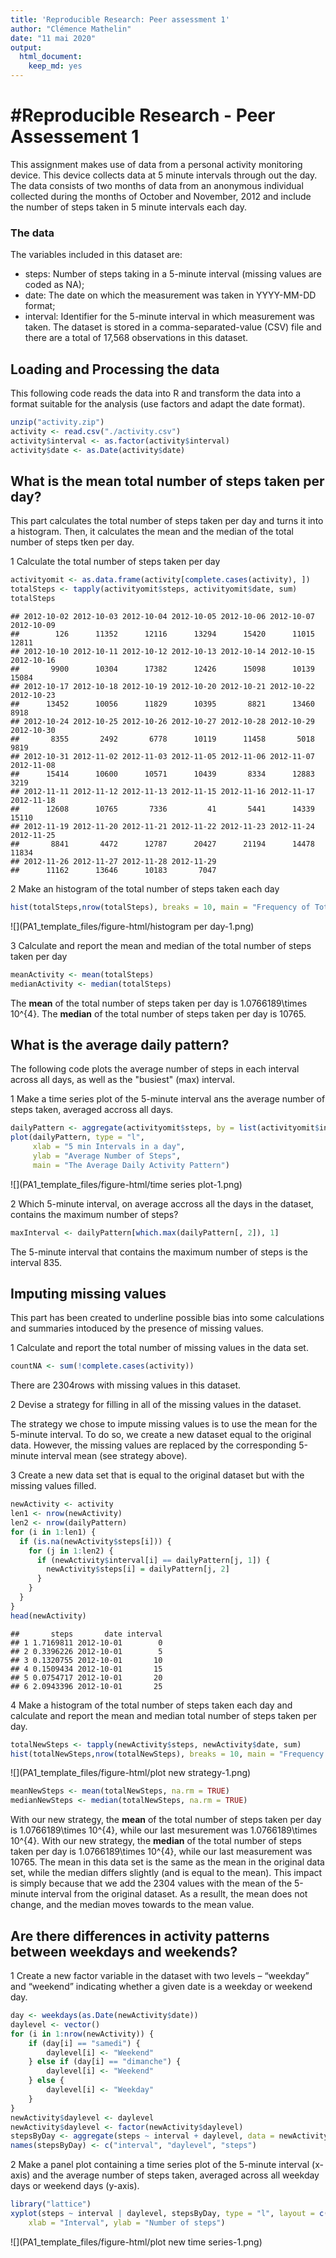 ```yaml
---
title: 'Reproducible Research: Peer assessment 1'
author: "Clémence Mathelin"
date: "11 mai 2020"
output: 
  html_document: 
    keep_md: yes
---
```




#Reproducible Research - Peer Assessement 1
==========================================
This assignment makes use of data from a personal activity monitoring device. This device collects data at 5 minute intervals through out the day. The data consists of two months of data from an anonymous individual collected during the months of October
and November, 2012 and include the number of steps taken in 5 minute intervals each day.

### The data
The variables included in this dataset are:

- steps: Number of steps taking in a 5-minute interval (missing values are coded as NA);
- date: The date on which the measurement was taken in YYYY-MM-DD format;
- interval: Identifier for the 5-minute interval in which measurement was taken.
The dataset is stored in a comma-separated-value (CSV) file and there are a total of 17,568 observations in this dataset.




## Loading and Processing the data
This following code reads the data into R and transform the data into a format suitable for the analysis (use factors and adapt the date format).


```r
unzip("activity.zip")
activity <- read.csv("./activity.csv")
activity$interval <- as.factor(activity$interval)
activity$date <- as.Date(activity$date)
```


## What is the mean total number of steps taken per day?
This part calculates the total number of steps taken per day and turns it into a histogram. Then, it calculates the mean and the median of the total number of steps tken per day.

1 Calculate the total number of steps taken per day

```r
activityomit <- as.data.frame(activity[complete.cases(activity), ])
totalSteps <- tapply(activityomit$steps, activityomit$date, sum)
totalSteps
```

```
## 2012-10-02 2012-10-03 2012-10-04 2012-10-05 2012-10-06 2012-10-07 2012-10-09 
##        126      11352      12116      13294      15420      11015      12811 
## 2012-10-10 2012-10-11 2012-10-12 2012-10-13 2012-10-14 2012-10-15 2012-10-16 
##       9900      10304      17382      12426      15098      10139      15084 
## 2012-10-17 2012-10-18 2012-10-19 2012-10-20 2012-10-21 2012-10-22 2012-10-23 
##      13452      10056      11829      10395       8821      13460       8918 
## 2012-10-24 2012-10-25 2012-10-26 2012-10-27 2012-10-28 2012-10-29 2012-10-30 
##       8355       2492       6778      10119      11458       5018       9819 
## 2012-10-31 2012-11-02 2012-11-03 2012-11-05 2012-11-06 2012-11-07 2012-11-08 
##      15414      10600      10571      10439       8334      12883       3219 
## 2012-11-11 2012-11-12 2012-11-13 2012-11-15 2012-11-16 2012-11-17 2012-11-18 
##      12608      10765       7336         41       5441      14339      15110 
## 2012-11-19 2012-11-20 2012-11-21 2012-11-22 2012-11-23 2012-11-24 2012-11-25 
##       8841       4472      12787      20427      21194      14478      11834 
## 2012-11-26 2012-11-27 2012-11-28 2012-11-29 
##      11162      13646      10183       7047
```

2 Make an histogram of the total number of steps taken each day

```r
hist(totalSteps,nrow(totalSteps), breaks = 10, main = "Frequency of Total Steps per Day")
```

![](PA1_template_files/figure-html/histogram per day-1.png)<!-- -->

3 Calculate and report the mean and median of the total number of steps taken per day

```r
meanActivity <- mean(totalSteps)
medianActivity <- median(totalSteps)
```

The **mean** of the total number of steps taken per day is 1.0766189\times 10^{4}.
The **median** of the total number of steps taken per day is 10765.



## What is the average daily pattern?
The following code plots the average number of steps in each interval across all days, as well as the "busiest" (max) interval.

1 Make a time series plot of the 5-minute interval ans the average number of steps taken, averaged accross all days.

```r
dailyPattern <- aggregate(activityomit$steps, by = list(activityomit$interval), FUN = mean)
plot(dailyPattern, type = "l", 
     xlab = "5 min Intervals in a day", 
     ylab = "Average Number of Steps", 
     main = "The Average Daily Activity Pattern")
```

![](PA1_template_files/figure-html/time series plot-1.png)<!-- -->

2 Which 5-minute interval, on average accross all the days in the dataset, contains the maximum number of steps?

```r
maxInterval <- dailyPattern[which.max(dailyPattern[, 2]), 1]
```

The 5-minute interval that contains the maximum number of steps is the interval 835.



## Imputing missing values
This part has been created to underline possible bias into some calculations and summaries intoduced by the presence of missing values.

1 Calculate and report the total number of missing values in the data set.

```r
countNA <- sum(!complete.cases(activity))
```

There are 2304rows with missing values in this dataset.


2 Devise a strategy for filling in all of the missing values in the dataset. 

The strategy we chose to impute missing values is to use the mean for the 5-minute interval.
To do so, we create a new dataset equal to the original data. However, the missing values are replaced by the corresponding 5-minute interval mean (see strategy above).


3 Create a new data set that is equal to the original dataset but with the missing values filled.

```r
newActivity <- activity
len1 <- nrow(newActivity)
len2 <- nrow(dailyPattern)
for (i in 1:len1) {
  if (is.na(newActivity$steps[i])) {
    for (j in 1:len2) {
      if (newActivity$interval[i] == dailyPattern[j, 1]) {
        newActivity$steps[i] = dailyPattern[j, 2]
      }
    } 
  }    
}
head(newActivity)
```

```
##       steps       date interval
## 1 1.7169811 2012-10-01        0
## 2 0.3396226 2012-10-01        5
## 3 0.1320755 2012-10-01       10
## 4 0.1509434 2012-10-01       15
## 5 0.0754717 2012-10-01       20
## 6 2.0943396 2012-10-01       25
```


4 Make a histogram of the total number of steps taken each day and calculate and report the mean and median total number of steps taken per day.

```r
totalNewSteps <- tapply(newActivity$steps, newActivity$date, sum)
hist(totalNewSteps,nrow(totalNewSteps), breaks = 10, main = "Frequency of Total Steps per Day")
```

![](PA1_template_files/figure-html/plot new strategy-1.png)<!-- -->

```r
meanNewSteps <- mean(totalNewSteps, na.rm = TRUE)
medianNewSteps <- median(totalNewSteps, na.rm = TRUE)
```

With our new strategy, the **mean** of the total number of steps taken per day is 1.0766189\times 10^{4}, while our last mesurement was 1.0766189\times 10^{4}.
With our new strategy, the **median** of the total number of steps taken per day is 1.0766189\times 10^{4}, while our last measurement was 10765.
The mean in this data set is the same as the mean in the original data set, while the median differs slightly (and is equal to the mean). This impact is simply because that we add the 2304 values with the mean of the 5-minute interval from the original dataset. As a resullt, the mean does not change, and the median moves towards to the mean value.



## Are there differences in activity patterns between weekdays and weekends?

1 Create a new factor variable in the dataset with two levels – “weekday” and “weekend” indicating whether a given date is a weekday or weekend day.

```r
day <- weekdays(as.Date(newActivity$date))
daylevel <- vector()
for (i in 1:nrow(newActivity)) {
    if (day[i] == "samedi") {
        daylevel[i] <- "Weekend"
    } else if (day[i] == "dimanche") {
        daylevel[i] <- "Weekend"
    } else {
        daylevel[i] <- "Weekday"
    }
}
newActivity$daylevel <- daylevel
newActivity$daylevel <- factor(newActivity$daylevel)
stepsByDay <- aggregate(steps ~ interval + daylevel, data = newActivity, mean)
names(stepsByDay) <- c("interval", "daylevel", "steps")
```

2 Make a panel plot containing a time series plot of the 5-minute interval (x-axis) and the average number of steps taken, averaged across all weekday days or weekend days (y-axis).

```r
library("lattice")
xyplot(steps ~ interval | daylevel, stepsByDay, type = "l", layout = c(1, 2), 
    xlab = "Interval", ylab = "Number of steps")
```

![](PA1_template_files/figure-html/plot new time series-1.png)<!-- -->





